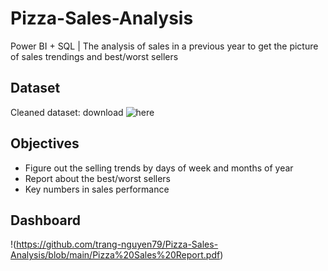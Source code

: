 # Pizza-Sales-Analysis
Power BI + SQL | The analysis of sales in a previous year to get the picture of sales trendings and best/worst sellers

## Dataset
Cleaned dataset: download ![here](https://drive.google.com/file/d/1M2b0dSnyQDBdTgezkcDEqe1as33rmR5G/view?usp=sharing)

## Objectives
- Figure out the selling trends by days of week and months of year
- Report about the best/worst sellers
- Key numbers in sales performance

## Dashboard
!(https://github.com/trang-nguyen79/Pizza-Sales-Analysis/blob/main/Pizza%20Sales%20Report.pdf)
